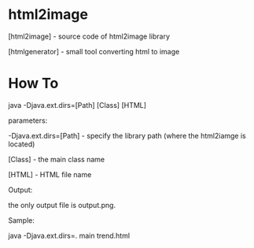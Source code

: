 html2image
==========
[html2image] - source code of html2image library

[htmlgenerator] - small tool converting html to image

How To
==========
java -Djava.ext.dirs=[Path] [Class] [HTML]

parameters:

-Djava.ext.dirs=[Path] - specify the library path (where the html2iamge is located)

[Class] - the main class name

[HTML] - HTML file name


Output:

the only output file is output.png.


Sample:

java -Djava.ext.dirs=. main trend.html

